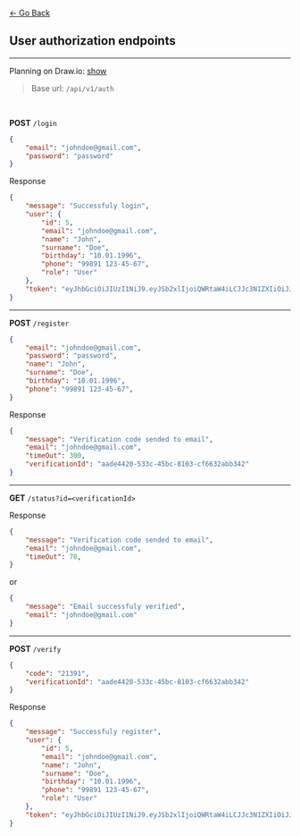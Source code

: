 [<- Go Back](./Documentation.md)

## User authorization endpoints

---

Planning on Draw.io: [show](./auth.drawio)

> Base url: `/api/v1/auth`

<br>

**POST** `/login`

```json
{
    "email": "johndoe@gmail.com",
    "password": "password"
}
```

Response

```json
{
    "message": "Successfuly login",
    "user": {
        "id": 5,
        "email": "johndoe@gmail.com",
        "name": "John",
        "surname": "Doe",
        "birthday": "10.01.1996",
        "phone": "99891 123-45-67",
        "role": "User"
    },
    "token": "eyJhbGciOiJIUzI1NiJ9.eyJSb2xlIjoiQWRtaW4iLCJJc3N1ZXIiOiJJc3N1ZXIiLCJVc2VybmFtZSI6IkphdmFJblVzZSIsImV4c"
}
```

---

**POST** `/register`

```json
{
    "email": "johndoe@gmail.com",
    "password": "password",
    "name": "John",
    "surname": "Doe",
    "birthday": "10.01.1996",
    "phone": "99891 123-45-67",
}
```

Response

```json
{
    "message": "Verification code sended to email",
    "email": "johndoe@gmail.com",
    "timeOut": 300, 
    "verificationId": "aade4420-533c-45bc-8103-cf6632abb342"
}
```
---

**GET** `/status?id=<verificationId>`

Response

```json
{
    "message": "Verification code sended to email",
    "email": "johndoe@gmail.com",
    "timeOut": 70, 
}
```

or

```json
{
    "message": "Email successfuly verified",
    "email": "johndoe@gmail.com"
}
```

---

**POST** `/verify`

```json
{
    "code": "21391",
    "verificationId": "aade4420-533c-45bc-8103-cf6632abb342"
}
```

Response


```json
{
    "message": "Successfuly register",
    "user": {
        "id": 5,
        "email": "johndoe@gmail.com",
        "name": "John",
        "surname": "Doe",
        "birthday": "10.01.1996",
        "phone": "99891 123-45-67",
        "role": "User"
    },
    "token": "eyJhbGciOiJIUzI1NiJ9.eyJSb2xlIjoiQWRtaW4iLCJJc3N1ZXIiOiJJc3N1ZXIiLCJVc2VybmFtZSI6IkphdmFJblVzZSIsImV4c"
}
```